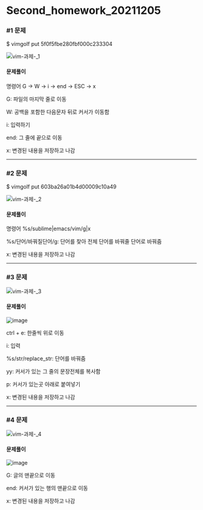 # Second_homework_20211205

### #1  문제

$ vimgolf put 5f0f5fbe280fbf000c233304



![vim-과제-_1](https://user-images.githubusercontent.com/94053008/144223035-61c4409c-796b-4805-84ea-d5347e4edfa0.gif)


#### 문제풀이

명령어 G -> W -> i -> end -> ESC -> x 


G: 파일의 마지막 줄로 이동 

W: 공백을 포함한 다음문자 뒤로 커서가 이동함

i: 입력하기

end: 그 줄에 끝으로 이동

x: 변경된 내용을 저장하고 나감

***

### #2  문제

$ vimgolf put 603ba26a01b4d00009c10a49



![vim-과제-_2](https://user-images.githubusercontent.com/94053008/144227404-da050278-e273-43c5-81d3-f9963060837e.gif)


#### 문제풀이

명령어 %s/sublime\|emacs/vim/g|x

%s/단어/바꿔질단어/g: 단어를 찾아 전체 단어를 바꿔줄 단어로 바꿔줌

x: 변경된 내용을 저장하고 나감

***


### #3  문제



![vim-과제-_3](https://user-images.githubusercontent.com/94053008/144228034-cd5cb5f2-2ecd-43a5-8360-d9962c960558.gif)


#### 문제풀이


![image](https://user-images.githubusercontent.com/94053008/144231473-21aa3d0f-e0d3-4b7c-9385-1eb77e4a1c33.png)


ctrl + e: 한줄씩 위로 이동

i: 입력

%s/str/replace_str: 단어를 바꿔줌

yy: 커서가 있는 그 줄의 문장전체를 복사함

p: 커서가 있는곳 아래로 붙여넣기

x: 변경된 내용을 저장하고 나감

***

### #4  문제



![vim-과제-_4](https://user-images.githubusercontent.com/94053008/144231200-67009acb-8bb5-431b-b9d6-560f9ae73f26.gif)


#### 문제풀이


![image](https://user-images.githubusercontent.com/94053008/144231990-9edb614a-1cf3-4dc9-ad68-1da6b953f28d.png)

G: 글의 맨끝으로 이동

end: 커서가 있는 행의 맨끝으로 이동

x: 변경된 내용을 저장하고 나감

